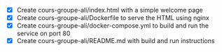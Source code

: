 - [x] Create cours-groupe-ali/index.html with a simple welcome page
- [x] Create cours-groupe-ali/Dockerfile to serve the HTML using nginx
- [x] Create cours-groupe-ali/docker-compose.yml to build and run the service on port 80
- [x] Create cours-groupe-ali/README.md with build and run instructions
